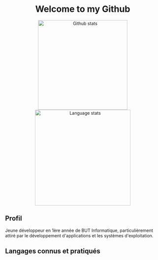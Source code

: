 <div align="center">
  <h1>Welcome to my Github</h1>
  <img src="https://github-profile-summary-cards.vercel.app/api/cards/stats?username=iklsi&theme=tokyonight" alt="Github stats" width="290">
  <img src="https://github-readme-stats.vercel.app/api/top-langs?username=hevanne&layout=compact&langs_count=8&theme=tokyonight" alt="Language stats" width="310">
</div>

## Profil

Jeune développeur en 1ère année de BUT Informatique, particulièrement attiré par le développement d'applications et les systèmes d'exploitation. <br>

## Langages connus et pratiqués



<!--
**hevanne/hevanne** is a ✨ _special_ ✨ repository because its `README.md` (this file) appears on your GitHub profile.


Affichable quand des projets seront postés (perte des stats avec changement de nom)

Here are some ideas to get you started:

- 🔭 I’m currently working on ...
- 🌱 I’m currently learning ...
- 👯 I’m looking to collaborate on ...
- 🤔 I’m looking for help with ...
- 💬 Ask me about ...
- 📫 How to reach me: ...
- 😄 Pronouns: ...
- ⚡ Fun fact: ...
-->
